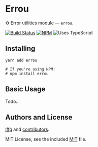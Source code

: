 # Errou

⚙️ Error utilities module &mdash; `errou`.

[![Build Status](https://circleci.com/gh/lffg/errou.svg?style=svg)](https://circleci.com/gh/lffg/errou)
[![NPM](https://img.shields.io/npm/v/errou.svg?logo=npm)](https://npmjs.org/package/errou)
![Uses TypeScript](https://img.shields.io/badge/Uses-Typescript-294E80.svg)

## Installing

```shell
yarn add errou

# If you're using NPM:
# npm install errou
```

## Basic Usage

Todo...

## Authors and License

[lffg](https://github.com/lffg) and [contributors](https://github.com/lffg/errou/graphs/contributors).

MIT License, see the included [MIT](https://github.com/lffg/errou/blob/master/LICENSE) file.
